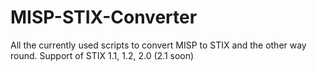 # MISP-STIX-Converter
All the currently used scripts to convert MISP to STIX and the other way round. Support of STIX 1.1, 1.2, 2.0 (2.1 soon)
